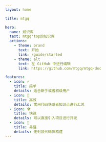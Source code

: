 ```yaml
---
layout: home

title: mtgq

hero:
  name: 知识库
  text: mtgq'top的知识库
  actions:
    - theme: brand
      text: 开始
      link: /guide/started
    - theme: alt
      text: 在 GitHub 中进行编辑
      link: https://github.com/mtgq/mtgq-doc

features:
  - icon: ⚡️
    title: 简单
    details: 适合新手或者初级用户
  - icon: 🖖
    title: 高效
    details: 常用代码快或者知识点进行汇总
  - icon: 🛠️
    title: 快速
    details: 可以直接引入项目进行开发
  - icon: 🎉
    title: 易懂
    details: 无封装代码快构建
---
```

